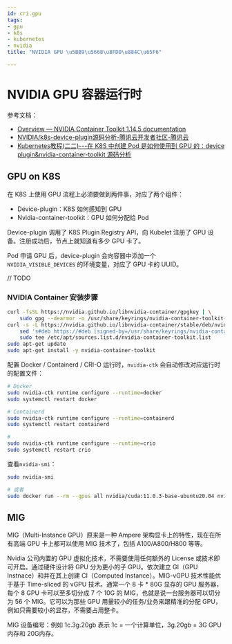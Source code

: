```yaml
---
id: cri.gpu
tags:
- gpu
- k8s
- kubernetes
- nvidia
title: "NVIDIA GPU \u5BB9\u5668\u8FD0\u884C\u65F6"

---
```

# NVIDIA GPU 容器运行时
参考文档：

+ [Overview — NVIDIA Container Toolkit 1.14.5 documentation](https://docs.nvidia.com/datacenter/cloud-native/container-toolkit/latest/index.html)
+ [NVIDIA/k8s-device-plugin源码分析-腾讯云开发者社区-腾讯云](https://cloud.tencent.com/developer/article/1102413)
+ [Kubernetes教程(二二)---在 K8S 中创建 Pod 是如何使用到 GPU 的：device plugin&nvidia-container-toolkit 源码分析](https://www.lixueduan.com/posts/kubernetes/22-pod-use-gpu-in-k8s-analyze/)

## GPU on K8S
在 K8S 上使用 GPU 流程上必须要做到两件事，对应了两个组件：

+ Device-plugin：K8S 如何感知到 GPU
+ Nvidia-container-toolkit：GPU 如何分配给 Pod

Device-plugin 调用了 K8S Plugin Registry API，向 Kubelet 注册了 GPU 设备。注册成功后，节点上就知道有多少 GPU 卡了。

Pod 申请 GPU 后，device-plugin 会向容器中添加一个 `NVIDIA_VISIBLE_DEVICES` 的环境变量，对应了 GPU 卡的 UUID。



// TODO



### NVIDIA Container 安装步骤
```bash
curl -fsSL https://nvidia.github.io/libnvidia-container/gpgkey | \
    sudo gpg --dearmor -o /usr/share/keyrings/nvidia-container-toolkit-keyring.gpg
curl -s -L https://nvidia.github.io/libnvidia-container/stable/deb/nvidia-container-toolkit.list | \
    sed 's#deb https://#deb [signed-by=/usr/share/keyrings/nvidia-container-toolkit-keyring.gpg] https://#g' | \
    sudo tee /etc/apt/sources.list.d/nvidia-container-toolkit.list
sudo apt-get update
sudo apt-get install -y nvidia-container-toolkit
```

配置 Docker / Containerd / CRI-O 运行时，`nvidia-ctk` 会自动修改对应运行时的配置文件：

```bash
# Docker
sudo nvidia-ctk runtime configure --runtime=docker
sudo systemctl restart docker

# Containerd
sudo nvidia-ctk runtime configure --runtime=containerd
sudo systemctl restart containerd

# 
sudo nvidia-ctk runtime configure --runtime=crio
sudo systemctl restart crio
```

查看`nvidia-smi`：

```bash
sudo nvidia-smi

# 或者
sudo docker run --rm --gpus all nvidia/cuda:11.0.3-base-ubuntu20.04 nvidia-smi
```

## MIG
MIG（Multi-Instance GPU）原来是一种 Ampere 架构显卡上的特性，现在在所有高端 GPU 卡上都可以使用 MIG 技术了，包括 A100/A800/H800 等等。

Nvidia 公司内置的 GPU 虚拟化技术，不需要使用任何额外的 License 或技术即可开启。通过硬件设计将 GPU 分为更小的子 GPU。依次建立 GI（GPU Instnace）和并在其上创建 CI（Computed Instance）。MIG-vGPU 技术性能优于基于 Time-sliced 的 vGPU 技术。通常一个 8 卡 * 80G 显存的 GPU 服务器，每个 8 GPU 卡可以至多切分成 7 个 10G 的 MIG，也就是说一台服务器可以切分为 56 个 MIG。它可以为那些 GPU 用量较小的任务/业务来跟精准的分配 GPU，例如只需要较小的显存，不需要占用整卡。

MIG 设备编号：例如 1c.3g.20gb 表示 1c = 一个计算单位，3g.20gb = 3G GPU内存和 20G内存。





